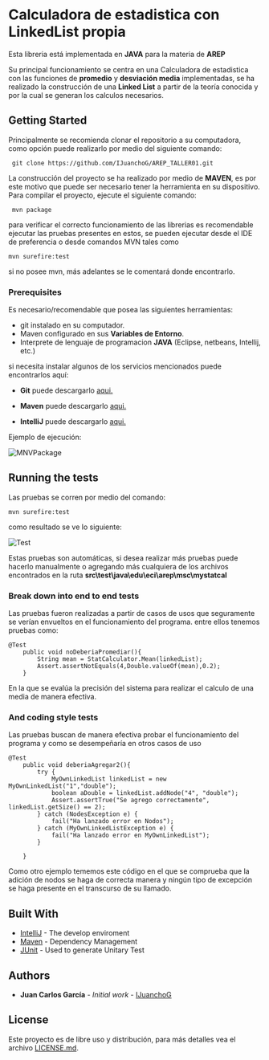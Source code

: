 # Calculadora de estadistica con LinkedList propia

Esta libreria está implementada en **JAVA** para la materia de **AREP**

Su principal funcionamiento se centra en una Calculadora de estadistica con las funciones de **promedio** y **desviación media** implementadas, se ha realizado la construcción de una **Linked List** a partir de la teoría conocida y por la cual se generan los calculos necesarios.

## Getting Started

Principalmente se recomienda clonar el repositorio a su computadora, como opción puede realizarlo por medio del siguiente comando:

``` git clone https://github.com/IJuanchoG/AREP_TALLER01.git```

La construcción del proyecto se ha realizado por medio de **MAVEN**, es por este motivo que puede ser necesario tener la herramienta en su dispositivo. 
Para compilar el proyecto, ejecute el siguiente comando:


``` mvn package```

para verificar el correcto funcionamiento de las librerias es recomendable ejecutar las pruebas presentes en estos,
se pueden ejecutar desde el IDE de preferencia o desde comandos MVN tales como 

```mvn surefire:test```

si no posee mvn, más adelantes se le comentará donde encontrarlo.


### Prerequisites

Es necesario/recomendable que posea las siguientes herramientas:

- git instalado en su computador.
- Maven configurado en sus **Variables de Entorno**.
- Interprete de lenguaje de programacion **JAVA** (Eclipse, netbeans, Intellij, etc.)

si necesita instalar algunos de los servicios mencionados puede encontrarlos aquí:

- **Git** puede descargarlo [aqui.](https://git-scm.com/downloads)

- **Maven** puede descargarlo [aqui.](https://maven.apache.org/download.cgi)

- **IntelliJ** puede descargarlo [aqui.](https://www.jetbrains.com/es-es/idea/download/)



Ejemplo de ejecución:


![MNVPackage](C:\Users\USER\Desktop\AREP\StatisticCalculator\MyStatCal\src\site\resources\images\mvnpackage.png)



## Running the tests
Las pruebas se corren por medio del comando:
```
mvn surefire:test
```

como resultado se ve lo siguiente:

![Test](C:\Users\USER\Desktop\AREP\StatisticCalculator\MyStatCal\src\site\resources\images\pruebas.png)


Estas pruebas son automáticas, si desea realizar más pruebas puede hacerlo manualmente o agregando más cualquiera de los archivos encontrados en la ruta **src\test\java\edu\eci\arep\msc\mystatcal**

### Break down into end to end tests

Las pruebas fueron realizadas a partir de casos de usos que seguramente se verían envueltos en el funcionamiento del programa. entre ellos tenemos pruebas como:

```
@Test
    public void noDeberiaPromediar(){
        String mean = StatCalculator.Mean(linkedList);
        Assert.assertNotEquals(4,Double.valueOf(mean),0.2);
    }
```
 En la que se evalúa la precisión del sistema para realizar el calculo de una media de manera efectiva.


### And coding style tests

Las pruebas buscan de manera efectiva probar el funcionamiento del programa y como se desempeñaría en otros casos de uso

```
@Test
    public void deberiaAgregar2(){
        try {
            MyOwnLinkedList linkedList = new MyOwnLinkedList("1","double");
            boolean aDouble = linkedList.addNode("4", "double");
            Assert.assertTrue("Se agrego correctamente", linkedList.getSize() == 2);
        } catch (NodesException e) {
            fail("Ha lanzado error en Nodos");
        } catch (MyOwnLinkedListException e) {
            fail("Ha lanzado error en MyOwnLinkedList");
        }

    }
```
Como otro ejemplo tememos este código en el que se comprueba que la adición de nodos se haga de correcta manera y ningún tipo de excepción se haga presente en el transcurso de su llamado.

## Built With

* [IntelliJ](https://www.jetbrains.com/es-es/idea/) - The develop enviroment
* [Maven](https://maven.apache.org/) - Dependency Management
* [JUnit](https://junit.org/junit5/) - Used to generate Unitary Test


## Authors

* **Juan Carlos García** - *Initial work* - [IJuanchoG](https://github.com/IJuanchoG)


## License

Este proyecto es de libre uso y distribución, para más detalles vea el archivo [LICENSE.md](LICENSE.md).

